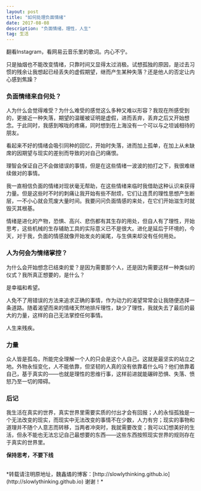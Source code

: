 ```yaml
---
layout: post
title: "如何处理负面情绪"
date: 2017-08-08 
description: "负面情绪，理性，人生"
tag: 生活 
---   
```


翻看Instagram，看网易云音乐里的歌词。内心不宁。

只是抽烟也不能改变情绪，只靠时间又显得太过消极。试想孤独的原因，是过去习惯的残余让我想起已经丢失的虚假期望，继而产生某种失落？还是他人的否定让内心感到焦躁？

### 负面情绪来自何处？

人为什么会觉得难受？为什么难受的感觉这么多种又难以形容？我现在所感受到的，更接近一种失落，期望的温暖被证明是虚假，进而丢弃，丢弃之后又开始想念。于此同时，我感到喉咙的疼痛，同时想到在上海没有一个可以与之坦诚相待的朋友。

看起来不好的情绪会吸引同种的回忆，开始时失落，进而加上孤单，在加上从未缺席的因期望与现实的差别而导致的对自己的痛恨。

理智会保证自己不会做错误的事情，但是在这些情绪一波波的拍打之下，我很难继续做对的事情。

我一直相信负面的情绪对现状毫无帮助，在这些情绪来临时我借助这种认识来获得力量。但是这些时不时的刺痛让我开始有些不耐烦，它们让连贯的理性思想产生断层，一不小心就会荒废大量时间。我要问问负面情感的来处，在它们开始滋生时就毁灭其根基。

情绪是进化的产物，恐惧、高兴、悲伤都有其生存的用处，但自人有了理性，开始思考，这些机械的生存辅助工具的实际意义已不是很大。进化是延后于环境的，今天，对于我，负面的情感就像开始发炎的阑尾，与生俱来却没有任何用处。

### 人为何会为情绪掌控？

为什么会开始想念已结束的爱？是因为需要那个人，还是因为需要这样一种类似的仪式？我所真正想要的，是什么？

是幸福和希望。

人免不了用错误的方法来追求正确的事情，作为动力的渴望常常会让我随便选择一条道路。随着渴望而来的情绪天然地排斥理性，缺少了理性，我就失去了最后的最大的力量，这样的自己无法掌控任何事情。

人生来残疾。

### 力量

众人皆是孤岛，所能完全理解一个人的只会是这个人自己。这就是最坚实的站立之地。外物永恒变化，人不能依靠，但坚韧的人真的没有依靠着什么吗？他们依靠着自己，基于真实的——也就是理性的思维行事，这样前进就能碾碎恐惧、失落、愤怒乃至一切的障碍。

### 后记

我生活在真实的世界，真实世界里需要实质的付出才会有回报；人的永恒孤独是一个无法改变的现实，而现实中无法改变的事情不在少数，人力有穷；现实的事物和道理并不随个人意志而转移，当两者冲突时，我就需要改变；我可以幻想美好的生活，但永不能也无法忘记自己最想要的东西——这些东西按照现实世界的规则存在于真实的世界里。

**保持思考，不要下线**


<br>
*转载请注明原地址，魏鑫燏的博客：[http://slowlythinking.github.io](http://slowlythinking.github.io) 谢谢！*
